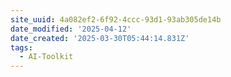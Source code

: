 ```yaml
---
site_uuid: 4a082ef2-6f92-4ccc-93d1-93ab305de14b
date_modified: '2025-04-12'
date_created: '2025-03-30T05:44:14.831Z'
tags:
  - AI-Toolkit
---
```






























































